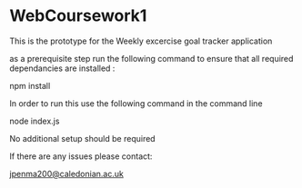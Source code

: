 # WebCoursework1

This is the prototype for the Weekly excercise goal tracker application 

as a prerequisite step run the following command to ensure that all required dependancies are installed :

npm install 

In order to run this use the following command in the command line 

node index.js

No additional setup should be required 

If there are any issues please contact: 

jpenma200@caledonian.ac.uk
